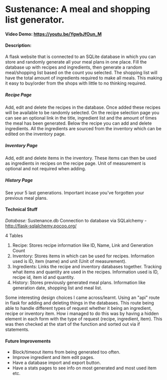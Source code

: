 # Sustenance: A meal and shopping list generator.
#### Video Demo: https://youtu.be/YgwbJfOun_M
#### Description:
A flask website that is connected to an SQLite database in which you can store and randomly generate all your meal plans in one place. Fill the database up with recipes and ingredients, then generate a random meal/shopping list based on the count you selected. The shopping list will have the total amount of ingredients required to make all meals. This making it easy to buy/order from the shops with little to no thinking required.

##### Recipe Page
Add, edit and delete the recipes in the database. Once added these recipes will be available to be randomly selected. On the recipe selection page you can see an optional link in the title, ingredient list and the amount of times the meal has been generated. Below the recipe you can add and delete ingredients. All the ingredients are sourced from the inventory which can be edited on the inventory page.

##### Inventory Page
Add, edit and delete items in the inventory. These items can then be used as ingredients in recipes on the recipe page. Unit of measurement is optional and not required when adding.

##### History Page
See your 5 last generations. Important incase you've forgotten your previous meal plans.

#### Technical Stuff

*Database:* Sustenance.db
Connection to database via SQLalchemy - http://flask-sqlalchemy.pocoo.org/

4 Tables

1. Recipe: Stores recipe information like ID, Name, Link and Generation Count
2. Inventory: Stores items in which can be used for recipes. Information used is ID, item (name) and unit (Unit of measurement).
3. Ingredients: Links the recipe and inventory databases together. Tracking what items and quantity are used in the recipes. Information used is ID, recipe id, item id and quantity.
4. History: Stores previously generated meal plans. Information like generation date, shopping list and meal list.

Some interesting design choices I came across/learnt. Using an "api" route in flask for adding and deleting things in the databases. This route being able to handle different types of request whether it being an ingredient, recipe or inventory item. How i managed to do this was by having a hidden element in each form with the type of request (recipe, ingredient, item). This was then checked at the start of the function and sorted out via if statements.


#### Future Improvements

- Block/timeout items from being generated too often.
- Improve ingredient and item edit pages.
- Have a database import and export button.
- Have a stats pages to see info on most generated and most used item etc.